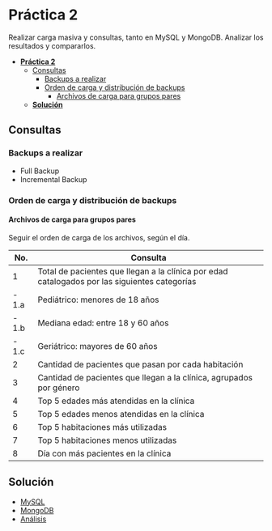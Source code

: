 # **Práctica 2**

Realizar carga masiva y consultas, tanto en MySQL y MongoDB.
Analizar los resultados y compararlos.

- [**Práctica 2**](#práctica-2)
  - [Consultas](#consultas)
    - [Backups a realizar](#backups-a-realizar)
    - [Orden de carga y distribución de backups](#orden-de-carga-y-distribución-de-backups)
      - [Archivos de carga para grupos pares](#archivos-de-carga-para-grupos-pares)
  - [**Solución**](#solución)


## Consultas

### Backups a realizar

- Full Backup
- Incremental Backup

### Orden de carga y distribución de backups
#### Archivos de carga para grupos pares

Seguir el orden de carga de los archivos, según el día.

| No. |                             Consulta                                                             |
| --- | ------------------------------------------------------------------------------------------------ |
| 1   | Total de pacientes que llegan a la clínica por edad catalogados por las siguientes categorías    |
| - 1.a | Pediátrico: menores de 18 años    |
| - 1.b | Mediana edad: entre 18 y 60 años    |
| - 1.c | Geriátrico: mayores de 60 años    |
| 2   | Cantidad de pacientes que pasan por cada habitación       |
| 3   | Cantidad de pacientes que llegan a la clínica, agrupados por género |
| 4   | Top 5 edades más atendidas en la clínica |
| 5   | Top 5 edades menos atendidas en la clínica   |
| 6   | Top 5 habitaciones más utilizadas   |
| 7   | Top 5 habitaciones menos utilizadas   |
| 8   | Día con más pacientes en la clínica   |


## **Solución**

- [MySQL](<MySQL/>)
- [MongoDB](<MongoDB/>)
- [Análisis](<https://docs.google.com/document/d/e/2PACX-1vTkr1A3hSWIG1LyWPp9H488FKKUnB63-IBHe6LQ19xwgF0HIn3P2eOpdPmTqeyzRBN1WuThZ5cebB_n/pub>)
